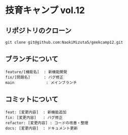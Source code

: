 # 技育キャンプ vol.12

## リポジトリのクローン 
```
git clone git@github.com:NaokiMizuta5/geekcamp12.git
```

## ブランチについて
```
feature/[機能名]  : 新機能開発
fix/[問題名]      : バグ修正
main              : メインブランチ
```

## コミットについて
```
feat: [変更内容]  : 新機能追加
fix: [変更内容]   : バグ修正
refactor: [変更内容] : コードの改善・整理
docs: [変更内容]  : ドキュメント更新
```
